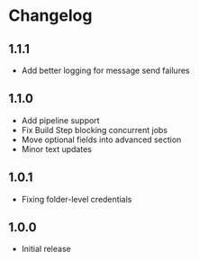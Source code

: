 # Changelog

## 1.1.1
- Add better logging for message send failures

## 1.1.0
- Add pipeline support
- Fix Build Step blocking concurrent jobs
- Move optional fields into advanced section
- Minor text updates

## 1.0.1
- Fixing folder-level credentials

## 1.0.0
- Initial release
